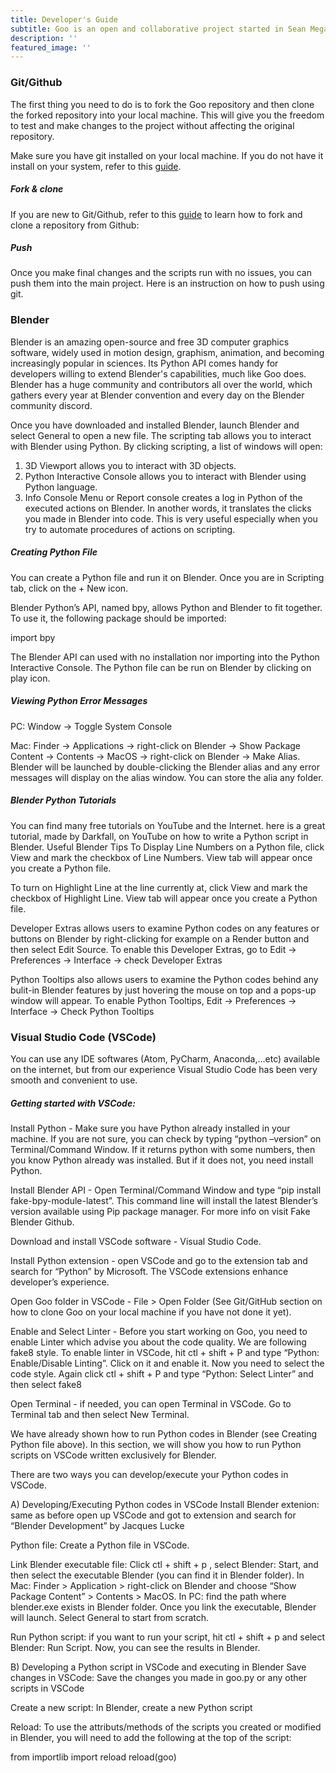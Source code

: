 ```yaml
---
title: Developer's Guide
subtitle: Goo is an open and collaborative project started in Sean Megason's group at Harvard University. We welcome everyone who is interested in enhancing 3D models of biological cells with Blender. The developer’s guide is to help contributors willing to start working and contributing on Goo. If you are interested in join, please contact Sean Megason on his email address sean_megason@hms.harvard.edu.
description: ''
featured_image: ''
---
```


<h3>Git/Github</h3>
The first thing you need to do is to fork the Goo repository and then clone the forked repository into your local machine. This will give you the freedom to test and make changes to the project without affecting the original repository.

Make sure you have git installed on your local machine. If you do not have it install on your system, refer to this <a href="https://github.com/git-guides/install-git">guide</a>.

<h5>Fork & clone</h5>
If you are new to Git/Github, refer to this <a href="https://docs.github.com/en/get-started/quickstart/fork-a-repo">guide</a> to learn how to fork and clone a repository from Github: 

<h5>Push</h5>
Once you make final changes and the scripts run with no issues, you can push them into the main project. Here is an instruction on how to push using git.

<h3>Blender</h3>
Blender is an amazing open-source and free 3D computer graphics software, widely used in motion design, graphism, animation, and becoming increasingly popular in sciences. Its Python API comes handy for developers willing to extend Blender's capabilities, much like Goo does. Blender has a huge community and contributors all over the world, which gathers every year at Blender convention and every day on the Blender community discord. 

Once you have downloaded and installed Blender, launch Blender and select General to open a new file. The scripting tab allows you to interact with Blender using Python. By clicking scripting, a list of windows will open:

1. 3D Viewport allows you to interact with 3D objects.
2. Python Interactive Console allows you to interact with Blender using Python language.
3. Info Console Menu or Report console creates a log in Python of the executed actions on Blender. In another words, it translates the clicks you made in Blender into code. This is very useful especially when you try to automate procedures of actions on scripting.

<h5>Creating Python File</h5>
You can create a Python file and run it on Blender. Once you are in Scripting tab, click on the + New icon.

Blender Python’s API, named bpy, allows Python and Blender to fit together. To use it, the following package should be imported:

import bpy

The Blender API can used with no installation nor importing into the Python Interactive Console. The Python file can be run on Blender by clicking on play icon.

<h5>Viewing Python Error Messages</h5>
PC: Window -> Toggle System Console

Mac: Finder -> Applications -> right-click on Blender -> Show Package Content -> Contents -> MacOS -> right-click on Blender -> Make Alias. Blender will be launched by double-clicking the Blender alias and any error messages will display on the alias window. You can store the alia any folder.

<h5>Blender Python Tutorials</h5>
You can find many free tutorials on YouTube and the Internet. here is a great tutorial, made by Darkfall, on YouTube on how to write a Python script in Blender.

</h5>Useful Blender Tips</h5>
To Display Line Numbers on a Python file, click View and mark the checkbox of Line Numbers. View tab will appear once you create a Python file.

To turn on Highlight Line at the line currently at, click View and mark the checkbox of Highlight Line. View tab will appear once you create a Python file.

Developer Extras allows users to examine Python codes on any features or buttons on Blender by right-clicking for example on a Render button and then select Edit Source. To enable this Developer Extras, go to Edit -> Preferences -> Interface -> check Developer Extras

Python Tooltips also allows users to examine the Python codes behind any bulit-in Blender features by just hovering the mouse on top and a pops-up window will appear. To enable Python Tooltips, Edit -> Preferences -> Interface -> Check Python Tooltips

<h3>Visual Studio Code (VSCode)</h3>
You can use any IDE softwares (Atom, PyCharm, Anaconda,…etc) available on the internet, but from our experience Visual Studio Code has been very smooth and convenient to use.

<h5>Getting started with VSCode:</h5>
Install Python - Make sure you have Python already installed in your machine. If you are not sure, you can check by typing “python –version” on Terminal/Command Window. If it returns python with some numbers, then you know Python already was installed. But if it does not, you need install Python.

Install Blender API - Open Terminal/Command Window and type “pip install fake-bpy-module-latest”. This command line will install the latest Blender’s version available using Pip package manager. For more info on visit Fake Blender Github.

Download and install VSCode software - Visual Studio Code.

Install Python extension - open VSCode and go to the extension tab and search for “Python” by Microsoft. The VSCode extensions enhance developer’s experience.

Open Goo folder in VSCode - File > Open Folder (See Git/GitHub section on how to clone Goo on your local machine if you have not done it yet).

Enable and Select Linter - Before you start working on Goo, you need to enable Linter which advise you about the code quality. We are following fake8 style. To enable linter in VSCode, hit ctl + shift + P and type “Python: Enable/Disable Linting”. Click on it and enable it. Now you need to select the code style. Again click ctl + shift + P and type “Python: Select Linter” and then select fake8

Open Terminal - if needed, you can open Terminal in VSCode. Go to Terminal tab and then select New Terminal.

We have already shown how to run Python codes in Blender (see Creating Python file above). In this section, we will show you how to run Python scripts on VSCode written exclusively for Blender.

There are two ways you can develop/execute your Python codes in VSCode.

A) Developing/Executing Python codes in VSCode
Install Blender extenion: same as before open up VSCode and got to extension and search for “Blender Development” by Jacques Lucke

Python file: Create a Python file in VSCode.

Link Blender executable file: Click ctl + shift + p , select Blender: Start, and then select the executable Blender (you can find it in Blender folder). In Mac: Finder > Application > right-click on Blender and choose “Show Package Content” > Contents > MacOS. In PC: find the path where blender.exe exists in Blender folder. Once you link the executable, Blender will launch. Select General to start from scratch.

Run Python script: if you want to run your script, hit ctl + shift + p and select Blender: Run Script. Now, you can see the results in Blender.

B) Developing a Python script in VSCode and executing in Blender
Save changes in VSCode: Save the changes you made in goo.py or any other scripts in VSCode

Create a new script: In Blender, create a new Python script

Reload: To use the attributs/methods of the scripts you created or modified in Blender, you will need to add the following at the top of the script:

from importlib import reload
reload(goo)